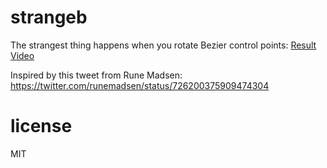 # strangeb

The strangest thing happens when you rotate Bezier control points: [Result](https://anvaka.github.io/strangeb/) [Video](https://www.youtube.com/watch?v=g19QQaGQFUA)

Inspired by this tweet from Rune Madsen: https://twitter.com/runemadsen/status/726200375909474304

# license

MIT
